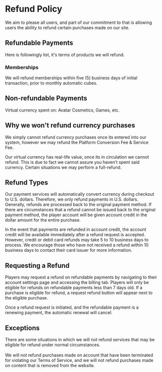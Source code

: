 # Refund Policy

We aim to please all users, and part of our commitment to that is allowing users the ability to refund certain purchases made on our site.

## Refundable Payments

Here is followingly list, it's terms of products we will refund.

### Memberships

We will refund memberships within five (5) business days of initial transaction, prior to monthly automatic cubes.

## Non-refundable Payments

Virtual currency spent on: Avatar Cosmetics, Games, etc.

## Why we won't refund currency purchases

We simply cannot refund currency purchases once its entered into our system, however we may refund the Platform Conversion Fee & Service Fee.

Our virtual currency has real-life value, once its in circulation we cannot refund. This is due to fact we cannot assure you haven't spent said currency. Certain situations we may perform a full-refund.

## Refund Types

Our payment services will automatically convert currency during checkout to U.S. dollars. Therefore, we only refund payments in U.S. dollars. Generally, refunds are processed back to the original payment method. If there are circumstances that a refund cannot be issued back to the original payment method, the player account will be given account credit in the dollar amount for the entire purchase.

In the event that payments are refunded in account credit, the account credit will be available immediately after a refund request is accepted. However, credit or debit card refunds may take 5 to 10 business days to process. We encourage those who have not received a refund within 10 business days to contact their card issuer for more information.

## Requesting a Refund

Players may request a refund on refundable payments by navigating to their account settings page and accessing the billing tab. Players will only be eligible for refunds on refundable payments less than 7 days old. If a purchase is eligible for refund, a request refund button will appear next to the eligible purchase.

Once a refund request is initiated, and the refundable payment is a renewing payment, the automatic renewal will cancel.

## Exceptions

There are some situations in which we will not refund services that may be eligible for refund under normal circumstances.\
\
We will not refund purchases made on account that have been terminated for violating our Terms of Service, and we will not refund purchases made on content that is removed from the website.
